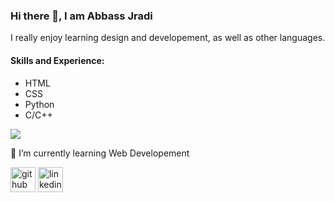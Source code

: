 ### Hi there 👋, I am Abbass Jradi

I really enjoy learning design and developement, as well as other languages.

#### Skills and Experience:
- HTML
- CSS
- Python
- C/C++

![](http://i.imgur.com/OUkLi.gif)

🌱 I’m currently learning Web Developement 



[<img src='https://cdn.jsdelivr.net/npm/simple-icons@3.0.1/icons/github.svg' alt='github' height='40'>](https://github.com/Abbass-Jradi)  [<img src='https://cdn.jsdelivr.net/npm/simple-icons@3.0.1/icons/linkedin.svg' alt='linkedin' height='40'>](https://www.linkedin.com/in/https://www.linkedin.com/in/abbas-jradi-78a027200/)  

